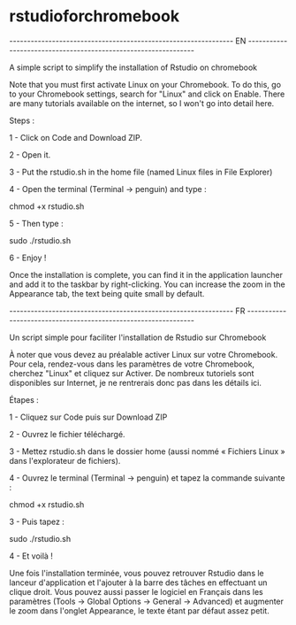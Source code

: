 # rstudioforchromebook
--------------------------------------------------------------- EN ---------------------------------------------------------------

A simple script to simplify the installation of Rstudio on chromebook

Note that you must first activate Linux on your Chromebook.
To do this, go to your Chromebook settings, search for "Linux" and click on Enable. There are many tutorials available on the internet, so I won't go into detail here. 

Steps :

1 - Click on Code and Download ZIP. 

2 - Open it. 

3 - Put the rstudio.sh in the home file (named Linux files in File Explorer)

4 - Open the terminal (Terminal -> penguin) and type :

chmod +x rstudio.sh

5 - Then type : 

sudo ./rstudio.sh

6 - Enjoy ! 

Once the installation is complete, you can find it in the application launcher and add it to the taskbar by right-clicking. 
You can increase the zoom in the Appearance tab, the text being quite small by default. 

--------------------------------------------------------------- FR ---------------------------------------------------------------

Un script simple pour faciliter l'installation de Rstudio sur Chromebook

À noter que vous devez au préalable activer Linux sur votre Chromebook.
Pour cela, rendez-vous dans les paramètres de votre Chromebook, cherchez "Linux" et cliquez sur Activer. De nombreux tutoriels sont disponibles sur Internet, je ne rentrerais donc pas dans les détails ici. 

Étapes :

1 - Cliquez sur Code puis sur Download ZIP

2 - Ouvrez le fichier téléchargé.

3 - Mettez rstudio.sh dans le dossier home (aussi nommé « Fichiers Linux » dans l'explorateur de fichiers).

4 - Ouvrez le terminal (Terminal -> penguin) et tapez la commande suivante :

chmod +x rstudio.sh

3 - Puis tapez : 

sudo ./rstudio.sh

4 - Et voilà ! 

Une fois l'installation terminée, vous pouvez retrouver Rstudio dans le lanceur d'application et l'ajouter à la barre des tâches en effectuant un clique droit. Vous pouvez aussi passer le logiciel en Français dans les paramètres (Tools -> Global Options -> General -> Advanced) et augmenter le zoom dans l'onglet Appearance, le texte étant par défaut assez petit. 
